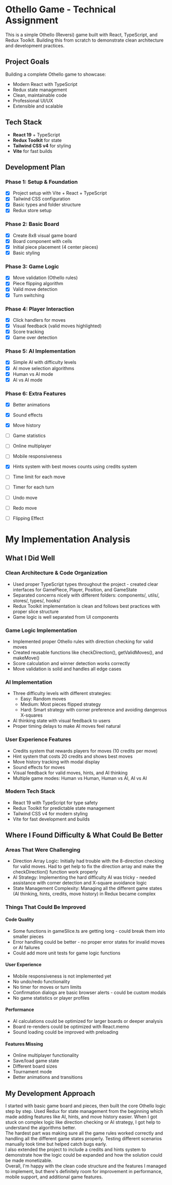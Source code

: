 # Othello Game - Technical Assignment

This is a simple Othello (Reversi) game built with React, TypeScript, and Redux Toolkit. Building this from scratch to demonstrate clean architecture and development practices.

## Project Goals

Building a complete Othello game to showcase:
- Modern React with TypeScript
- Redux state management
- Clean, maintainable code
- Professional UI/UX
- Extensible and scalable

## Tech Stack

- **React 19** + TypeScript
- **Redux Toolkit** for state
- **Tailwind CSS v4** for styling
- **Vite** for fast builds

## Development Plan

### Phase 1: Setup & Foundation
- [x] Project setup with Vite + React + TypeScript  
- [x] Tailwind CSS configuration
- [x] Basic types and folder structure
- [x] Redux store setup

### Phase 2: Basic Board
- [x] Create 8x8 visual game board
- [x] Board component with cells
- [x] Initial piece placement (4 center pieces)
- [x] Basic styling

### Phase 3: Game Logic  
- [x] Move validation (Othello rules)
- [x] Piece flipping algorithm
- [x] Valid move detection
- [x] Turn switching

### Phase 4: Player Interaction
- [x] Click handlers for moves
- [x] Visual feedback (valid moves highlighted)
- [x] Score tracking
- [x] Game over detection

### Phase 5: AI Implementation
- [x] Simple AI with difficulty levels
- [x] AI move selection algorithms
- [x] Human vs AI mode
- [x] AI vs AI mode

### Phase 6: Extra Features
- [x] Better animations
- [x] Sound effects
- [x] Move history
- [ ] Game statistics
- [ ] Online multiplayer
- [ ] Mobile responsiveness
- [x] Hints system with best moves counts using credits system
- [ ] Time limit for each move
- [ ] Timer for each turn
- [ ] Undo move
- [ ] Redo move
- [ ] Flipping Effect



# My Implementation Analysis

## What I Did Well

### Clean Architecture & Code Organization
- Used proper TypeScript types throughout the project - created clear interfaces for GamePiece, Player, Position, and GameState  
- Separated concerns nicely with different folders: components/, utils/, stores/, types/, hooks/  
- Redux Toolkit implementation is clean and follows best practices with proper slice structure  
- Game logic is well separated from UI components  

### Game Logic Implementation
- Implemented proper Othello rules with direction checking for valid moves  
- Created reusable functions like checkDirection(), getValidMoves(), and makeMove()  
- Score calculation and winner detection works correctly  
- Move validation is solid and handles all edge cases  

### AI Implementation
- Three difficulty levels with different strategies:  
  - Easy: Random moves  
  - Medium: Most pieces flipped strategy  
  - Hard: Smart strategy with corner preference and avoiding dangerous X-squares  
- AI thinking state with visual feedback to users  
- Proper timing delays to make AI moves feel natural  

### User Experience Features
- Credits system that rewards players for moves (10 credits per move)  
- Hint system that costs 20 credits and shows best moves  
- Move history tracking with modal display  
- Sound effects for moves  
- Visual feedback for valid moves, hints, and AI thinking  
- Multiple game modes: Human vs Human, Human vs AI, AI vs AI  

### Modern Tech Stack
- React 19 with TypeScript for type safety  
- Redux Toolkit for predictable state management  
- Tailwind CSS v4 for modern styling  
- Vite for fast development and builds  

## Where I Found Difficulty & What Could Be Better

### Areas That Were Challenging
- Direction Array Logic: Initially had trouble with the 8-direction checking for valid moves. Had to get help to fix the direction array and make the checkDirection() function work properly  
- AI Strategy: Implementing the hard difficulty AI was tricky - needed assistance with corner detection and X-square avoidance logic  
- State Management Complexity: Managing all the different game states (AI thinking, hints, credits, move history) in Redux became complex  

### Things That Could Be Improved

#### Code Quality
- Some functions in gameSlice.ts are getting long - could break them into smaller pieces  
- Error handling could be better - no proper error states for invalid moves or AI failures  
- Could add more unit tests for game logic functions  

#### User Experience
- Mobile responsiveness is not implemented yet  
- No undo/redo functionality  
- No timer for moves or turn limits  
- Confirmation dialogs are basic browser alerts - could be custom modals  
- No game statistics or player profiles  

#### Performance
- AI calculations could be optimized for larger boards or deeper analysis  
- Board re-renders could be optimized with React.memo  
- Sound loading could be improved with preloading  

#### Features Missing
- Online multiplayer functionality  
- Save/load game state  
- Different board sizes  
- Tournament mode  
- Better animations and transitions  

## My Development Approach
I started with basic game board and pieces, then built the core Othello logic step by step. Used Redux for state management from the beginning which made adding features like AI, hints, and move history easier. When I got stuck on complex logic like direction checking or AI strategy, I got help to understand the algorithms better.  
The hardest part was making sure all the game rules worked correctly and handling all the different game states properly. Testing different scenarios manually took time but helped catch bugs early.  
I also extended the project to include a credits and hints system to demonstrate how the logic could be expanded and how the solution could be made monetizable.  
Overall, I'm happy with the clean code structure and the features I managed to implement, but there's definitely room for improvement in performance, mobile support, and additional game features.

